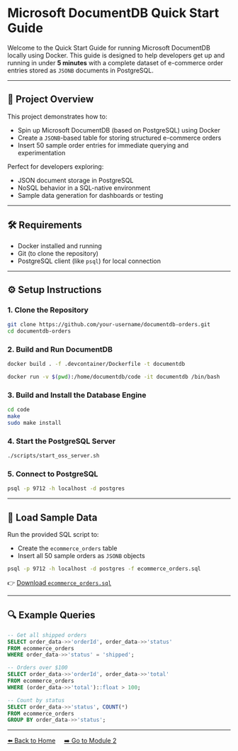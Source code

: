 # Microsoft DocumentDB Quick Start Guide

Welcome to the Quick Start Guide for running Microsoft DocumentDB locally using Docker. This guide is designed to help developers get up and running in under **5 minutes** with a complete dataset of e-commerce order entries stored as `JSONB` documents in PostgreSQL.

---

## 🚀 Project Overview

This project demonstrates how to:

- Spin up Microsoft DocumentDB (based on PostgreSQL) using Docker
- Create a `JSONB`-based table for storing structured e-commerce orders
- Insert 50 sample order entries for immediate querying and experimentation

Perfect for developers exploring:

- JSON document storage in PostgreSQL
- NoSQL behavior in a SQL-native environment
- Sample data generation for dashboards or testing

---

## 🛠 Requirements

- Docker installed and running
- Git (to clone the repository)
- PostgreSQL client (like `psql`) for local connection

---

## ⚙️ Setup Instructions

### 1. Clone the Repository

```bash
git clone https://github.com/your-username/documentdb-orders.git
cd documentdb-orders
```

### 2. Build and Run DocumentDB

```bash
docker build . -f .devcontainer/Dockerfile -t documentdb

docker run -v $(pwd):/home/documentdb/code -it documentdb /bin/bash
```

### 3. Build and Install the Database Engine

```bash
cd code
make
sudo make install
```

### 4. Start the PostgreSQL Server

```bash
./scripts/start_oss_server.sh
```

### 5. Connect to PostgreSQL

```bash
psql -p 9712 -h localhost -d postgres
```

---

## 🧾 Load Sample Data

Run the provided SQL script to:

- Create the `ecommerce_orders` table
- Insert all 50 sample orders as `JSONB` objects

```bash
psql -p 9712 -h localhost -d postgres -f ecommerce_orders.sql
```

👉 [Download ](./ecommerce_orders.sql)[`ecommerce_orders.sql`](./ecommerce_orders.sql)

---

## 🔍 Example Queries

```sql
-- Get all shipped orders
SELECT order_data->>'orderId', order_data->>'status'
FROM ecommerce_orders
WHERE order_data->>'status' = 'shipped';

-- Orders over $100
SELECT order_data->>'orderId', order_data->>'total'
FROM ecommerce_orders
WHERE (order_data->>'total')::float > 100;

-- Count by status
SELECT order_data->>'status', COUNT(*)
FROM ecommerce_orders
GROUP BY order_data->>'status';
```

---

[⬅️ Back to Home](./README.md) &nbsp;&nbsp;&nbsp; [➡️ Go to Module 2](./module-2-updating-jsonb.md)

